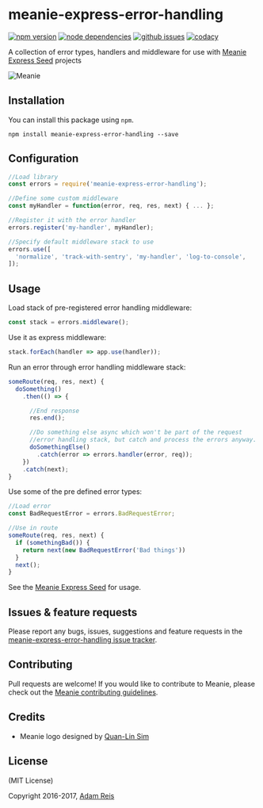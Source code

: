 # meanie-express-error-handling

[![npm version](https://img.shields.io/npm/v/meanie-express-error-handling.svg)](https://www.npmjs.com/package/meanie-express-error-handling)
[![node dependencies](https://david-dm.org/meanie/express-error-handling.svg)](https://david-dm.org/meanie/express-error-handling)
[![github issues](https://img.shields.io/github/issues/meanie/express-error-handling.svg)](https://github.com/meanie/express-error-handling/issues)
[![codacy](https://img.shields.io/codacy/4864254c6487475690821ffd20c498f0.svg)](https://www.codacy.com/app/meanie/express-error-handling)


A collection of error types, handlers and middleware for use with [Meanie Express Seed](https://github.com/meanie/express-seed) projects

![Meanie](https://raw.githubusercontent.com/meanie/meanie/master/meanie-logo-full.png)

## Installation

You can install this package using `npm`.

```shell
npm install meanie-express-error-handling --save
```

## Configuration
```js
//Load library
const errors = require('meanie-express-error-handling');

//Define some custom middleware
const myHandler = function(error, req, res, next) { ... };

//Register it with the error handler
errors.register('my-handler', myHandler);

//Specify default middleware stack to use
errors.use([
  'normalize', 'track-with-sentry', 'my-handler', 'log-to-console',
]);
```

## Usage
Load stack of pre-registered error handling middleware:

```js
const stack = errors.middleware();
```

Use it as express middleware:

```js
stack.forEach(handler => app.use(handler));
```

Run an error through error handling middleware stack:

```js
someRoute(req, res, next) {
  doSomething()
    .then(() => {

      //End response
      res.end();

      //Do something else async which won't be part of the request
      //error handling stack, but catch and process the errors anyway.
      doSomethingElse()
        .catch(error => errors.handler(error, req));
    })
    .catch(next);
}
```

Use some of the pre defined error types:

```js
//Load error
const BadRequestError = errors.BadRequestError;

//Use in route
someRoute(req, res, next) {
  if (somethingBad()) {
    return next(new BadRequestError('Bad things'))
  }
  next();
}
```

See the [Meanie Express Seed](https://github.com/meanie/express-seed) for usage.

## Issues & feature requests

Please report any bugs, issues, suggestions and feature requests in the [meanie-express-error-handling issue tracker](https://github.com/meanie/express-error-handling/issues).

## Contributing

Pull requests are welcome! If you would like to contribute to Meanie, please check out the [Meanie contributing guidelines](https://github.com/meanie/meanie/blob/master/CONTRIBUTING.md).

## Credits

* Meanie logo designed by [Quan-Lin Sim](mailto:quan.lin.sim+meanie@gmail.com)

## License
(MIT License)

Copyright 2016-2017, [Adam Reis](http://adam.reis.nz)
